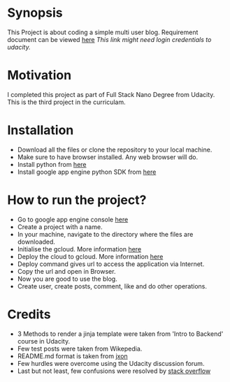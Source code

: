 # Synopsis
This Project is about coding a simple multi user blog.
Requirement document can be viewed [here](https://review.udacity.com/#!/rubrics/150/view)
*This link might need login credentials to udacity.*

# Motivation
I completed this project as part of Full Stack Nano Degree from Udacity.
This is the third project in the curriculam.

# Installation
* Download all the files or clone the repository to your local machine.
* Make sure to have browser installed. Any web browser will do.
* Install python from [here](https://www.python.org/downloads/)
* Install google app engine python SDK from [here](https://cloud.google.com/appengine/downloads)

# How to run the project?
* Go to google app engine console [here](https://console.cloud.google.com/)
* Create a project with a name.
* In your machine, navigate to the directory where the files are downloaded.
* Initialise the gcloud. More information [here](https://cloud.google.com/sdk/gcloud/reference/init)
* Deploy the cloud to gcloud. More information [here](https://cloud.google.com/sdk/gcloud/reference/app/deploy)
* Deploy command gives url to access the application via Internet.
* Copy the url and open in Browser.
* Now you are good to use the blog.
* Create user, create posts, comment, like and do other operations.

# Credits
* 3 Methods to render a jinja template were taken from 'Intro to Backend' course in Udacity.
* Few test posts were taken from Wikepedia.
* README.md format is taken from [jxon](https://gist.github.com/jxson/1784669)
* Few hurdles were overcome using the Udacity discussion forum.
* Last but not least, few confusions were resolved by [stack overflow](stackoverflow.com/)